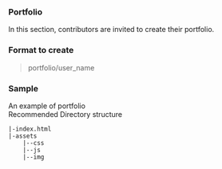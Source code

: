 ### Portfolio

In this section, contributors are invited to create their portfolio.

### Format to create

> portfolio/user_name

### Sample

An example of portfolio
<br>
Recommended Directory structure
<br>

```
|-index.html
|-assets
    |--css
    |--js
    |--img
```
